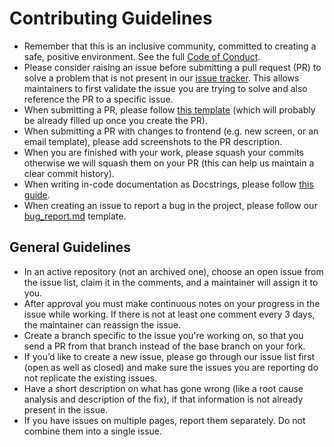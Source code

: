 # Contributing Guidelines

* Remember that this is an inclusive community, committed to creating a safe, positive environment.  See the full [Code of Conduct](../code_of_conduct.md).
* Please consider raising an issue before submitting a pull request (PR) to solve a problem that is not present in our [issue tracker](https://github.com/RohanKaran/VaultSafe/issues). This allows maintainers to first validate the issue you are trying to solve and also reference the PR to a specific issue.
* When submitting a PR, please follow [this template](PULL_REQUEST_TEMPLATE.md) (which will probably be already filled up once you create the PR).
* When submitting a PR with changes to frontend (e.g. new screen, or an email template), please add screenshots to the PR description.
* When you are finished with your work, please squash your commits otherwise we will squash them on your PR (this can help us maintain a clear commit history).
* When writing in-code documentation as Docstrings, please follow [this guide](https://github.com/google/styleguide/blob/gh-pages/pyguide.md#38-comments-and-docstrings).
* When creating an issue to report a bug in the project, please follow our [bug_report.md](https://github.com/anitab-org/.github/blob/main/.github/ISSUE_TEMPLATE/bug_report.md) template.

## General Guidelines

* In an active repository (not an archived one), choose an open issue from the issue list, claim it in the comments, and a maintainer will assign it to you.
* After approval you must make continuous notes on your progress in the issue while working.  If there is not at least one comment every 3 days, the maintainer can reassign the issue.
* Create a branch specific to the issue you're working on, so that you send a PR from that branch instead of the base branch on your fork.
* If you’d like to create a new issue, please go through our issue list first (open as well as closed) and make sure the issues you are reporting do not replicate the existing issues.
* Have a short description on what has gone wrong (like a root cause analysis and description of the fix), if that information is not already present in the issue.
* If you have issues on multiple pages, report them separately. Do not combine them into a single issue.

